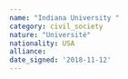 ```yaml
---
name: "Indiana University "
category: civil_society
nature: "Université"
nationality: USA
alliance: 
date_signed: '2018-11-12'
---
```

    
